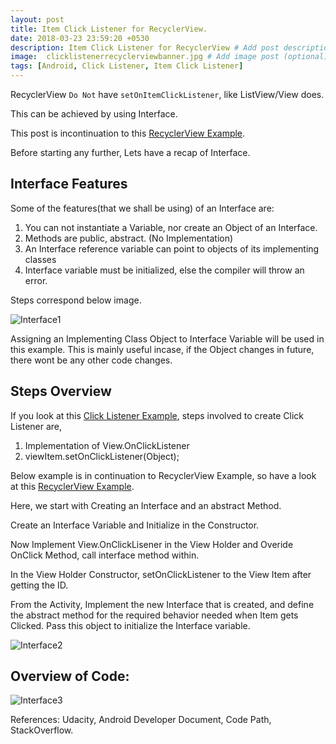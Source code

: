 ```yaml
---
layout: post
title: Item Click Listener for RecyclerView.
date: 2018-03-23 23:59:20 +0530
description: Item Click Listener for RecyclerView # Add post description (optional)
image:  clicklistenerrecyclerviewbanner.jpg # Add image post (optional)
tags: [Android, Click Listener, Item Click Listener]
---
```


RecyclerView `Do Not` have `setOnItemClickListener`, like ListView/View does.

This can be achieved by using Interface.

This post is incontinuation to this <a href="https://runningnotes.info/example-recyclerview-with-customadapter/" target="_blank">RecyclerView Example</a>. 

Before starting any further, Lets have a recap of Interface.

## Interface Features

Some of the features(that we shall be using) of an Interface are: 

1. You can not instantiate a Variable, nor create an Object of an Interface.
2. Methods are public, abstract. (No Implementation)
3. An Interface reference variable can point to objects of its implementing classes
4. Interface variable must be initialized, else the compiler will throw an error.

Steps correspond below image.

![Interface1]({{site.baseurl}}/images/interface1.jpg)

Assigning an Implementing Class Object to Interface Variable will be used in this example. This is mainly useful incase, if the Object changes in future, there wont be any other code changes.

## Steps Overview

If you look at this <a href="https://runningnotes.info/eventlisteners-in-android/" target="_blank">Click Listener Example</a>, steps involved to create Click Listener are,

1. Implementation of View.OnClickListener 
2. viewItem.setOnClickListener(Object);

Below example is in continuation to RecyclerView Example, so have a look at this <a href="https://runningnotes.info/example-recyclerview-with-customadapter/" target="_blank">RecyclerView Example</a>.

Here, we start with Creating an Interface and an abstract Method.

Create an Interface Variable and Initialize in the Constructor.

Now Implement View.OnClickLisener in the View Holder and Overide OnClick Method, call interface method within.

In the View Holder Constructor, setOnClickListener to the View Item after getting the ID. 

From the Activity, Implement the new Interface that is created, and 
define the abstract method for the required behavior needed when 
Item gets Clicked. Pass this object to initialize the Interface variable.


![Interface2]({{site.baseurl}}/images/interface2.jpg)

## Overview of Code:

![Interface3]({{site.baseurl}}/images/interface3.jpg)


References: Udacity, Android Developer Document, Code Path, StackOverflow.